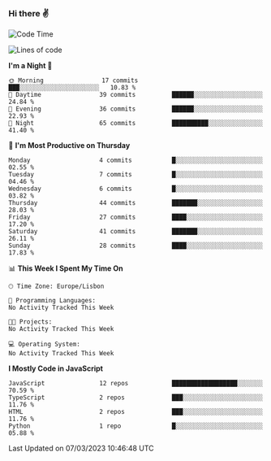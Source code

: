 ### Hi there :v:

<!--
**eusebioaddsilva/eusebioaddsilva** is a ✨ _special_ ✨ repository because its `README.md` (this file) appears on your GitHub profile.

<!--START_SECTION:waka-->
![Code Time](http://img.shields.io/badge/Code%20Time-35%20hrs%2012%20mins-blue)

![Lines of code](https://img.shields.io/badge/From%20Hello%20World%20I%27ve%20Written-2.2%20million%20lines%20of%20code-blue)

**I'm a Night 🦉** 

```text
🌞 Morning                17 commits          ███░░░░░░░░░░░░░░░░░░░░░░   10.83 % 
🌆 Daytime                39 commits          ██████░░░░░░░░░░░░░░░░░░░   24.84 % 
🌃 Evening                36 commits          ██████░░░░░░░░░░░░░░░░░░░   22.93 % 
🌙 Night                  65 commits          ██████████░░░░░░░░░░░░░░░   41.40 % 
```
📅 **I'm Most Productive on Thursday** 

```text
Monday                   4 commits           █░░░░░░░░░░░░░░░░░░░░░░░░   02.55 % 
Tuesday                  7 commits           █░░░░░░░░░░░░░░░░░░░░░░░░   04.46 % 
Wednesday                6 commits           █░░░░░░░░░░░░░░░░░░░░░░░░   03.82 % 
Thursday                 44 commits          ███████░░░░░░░░░░░░░░░░░░   28.03 % 
Friday                   27 commits          ████░░░░░░░░░░░░░░░░░░░░░   17.20 % 
Saturday                 41 commits          ███████░░░░░░░░░░░░░░░░░░   26.11 % 
Sunday                   28 commits          ████░░░░░░░░░░░░░░░░░░░░░   17.83 % 
```


📊 **This Week I Spent My Time On** 

```text
🕑︎ Time Zone: Europe/Lisbon

💬 Programming Languages: 
No Activity Tracked This Week

🐱‍💻 Projects: 
No Activity Tracked This Week

💻 Operating System: 
No Activity Tracked This Week
```

**I Mostly Code in JavaScript** 

```text
JavaScript               12 repos            ██████████████████░░░░░░░   70.59 % 
TypeScript               2 repos             ███░░░░░░░░░░░░░░░░░░░░░░   11.76 % 
HTML                     2 repos             ███░░░░░░░░░░░░░░░░░░░░░░   11.76 % 
Python                   1 repo              █░░░░░░░░░░░░░░░░░░░░░░░░   05.88 % 
```




 Last Updated on 07/03/2023 10:46:48 UTC
<!--END_SECTION:waka-->
